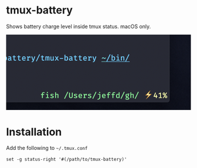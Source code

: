 tmux-battery
============

Shows battery charge level inside tmux status. macOS only.

![screenshot.png](screenshot.png)

Installation
============

Add the following to `~/.tmux.conf`

```
set -g status-right '#(/path/to/tmux-battery)'
```
